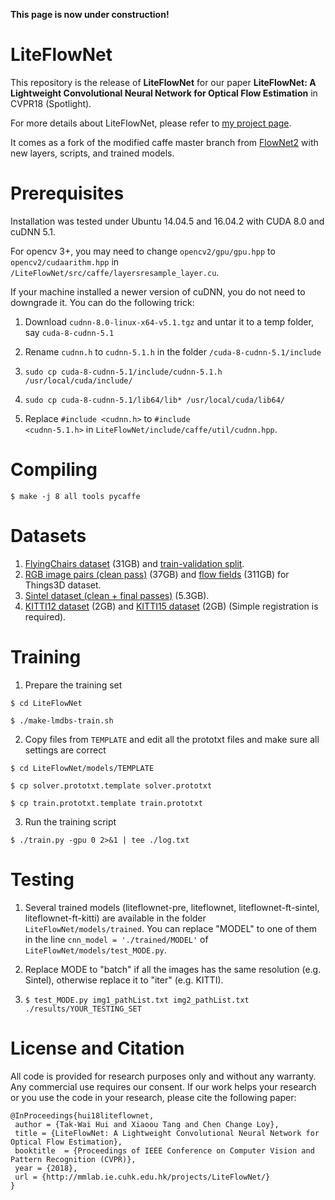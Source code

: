 <strong>This page is now under construction!</strong>

# LiteFlowNet
This repository is the release of <strong>LiteFlowNet</strong> for our paper <strong>LiteFlowNet: A Lightweight Convolutional Neural Network for Optical Flow Estimation</strong></a> in CVPR18 (Spotlight).

For more details about LiteFlowNet, please refer to <a href="http://mmlab.ie.cuhk.edu.hk/projects/LiteFlowNet/"> my project page</a>.

It comes as a fork of the modified caffe master branch from <a href="https://github.com/lmb-freiburg/flownet2">FlowNet2</a> with new layers, scripts, and trained models.

# Prerequisites
Installation was tested under Ubuntu 14.04.5 and 16.04.2 with CUDA 8.0 and cuDNN 5.1. 

For opencv 3+, you may need to change <code>opencv2/gpu/gpu.hpp</code> to <code>opencv2/cudaarithm.hpp</code> in <code>/LiteFlowNet/src/caffe/layersresample_layer.cu</code>.

If your machine installed a newer version of cuDNN, you do not need to downgrade it. You can do the following trick: 
1. Download <code>cudnn-8.0-linux-x64-v5.1.tgz</code> and untar it to a temp folder, say <code>cuda-8-cudnn-5.1</code>	

2. Rename <code>cudnn.h</code> to <code>cudnn-5.1.h</code> in the folder <code>/cuda-8-cudnn-5.1/include</code>	

3. <pre><code>sudo cp cuda-8-cudnn-5.1/include/cudnn-5.1.h /usr/local/cuda/include/</code></pre>	

4. <pre><code>sudo cp cuda-8-cudnn-5.1/lib64/lib* /usr/local/cuda/lib64/</code></pre>	

5. Replace <code>#include <cudnn.h></code> to <code>#include <cudnn-5.1.h></code> in <code>LiteFlowNet/include/caffe/util/cudnn.hpp</code>.
    
# Compiling
<pre><code>$ make -j 8 all tools pycaffe</code></pre>

# Datasets
1. <a href="https://lmb.informatik.uni-freiburg.de/data/FlyingChairs/FlyingChairs.zip"> FlyingChairs dataset</a> (31GB) and <a href="https://lmb.informatik.uni-freiburg.de/resources/datasets/FlyingChairs/FlyingChairs_train_val.txt">train-validation split</a>.
2. <a href="https://lmb.informatik.uni-freiburg.de/data/SceneFlowDatasets_CVPR16/Release_april16/data/FlyingThings3D/raw_data/flyingthings3d__frames_cleanpass.tar"> RGB image pairs (clean pass)</a> (37GB) and <a href="https://lmb.informatik.uni-freiburg.de/data/SceneFlowDatasets_CVPR16/Release_april16/data/FlyingThings3D/derived_data/flyingthings3d__optical_flow.tar.bz2"> flow fields</a> (311GB) for Things3D dataset.
3. <a href="http://files.is.tue.mpg.de/sintel/MPI-Sintel-complete.zip"> Sintel dataset (clean + final passes)</a> (5.3GB).
4. <a href="http://www.cvlibs.net/download.php?file=data_stereo_flow.zip"> KITTI12 dataset</a> (2GB) and <a href="http://www.cvlibs.net/download.php?file=data_scene_flow.zip"> KITTI15 dataset</a> (2GB) (Simple registration is required).

# Training
1. Prepare the training set
<pre><code>$ cd LiteFlowNet</code></pre>
<pre><code>$ ./make-lmdbs-train.sh</code></pre>

2. Copy files from <code>TEMPLATE</code> and edit all the prototxt files and make sure all settings are correct
<pre><code>$ cd LiteFlowNet/models/TEMPLATE</code></pre>	
<pre><code>$ cp solver.prototxt.template solver.prototxt</code></pre>	
<pre><code>$ cp train.prototxt.template train.prototxt</code></pre>

3. Run the training script	
<pre><code>$ ./train.py -gpu 0 2>&1 | tee ./log.txt</code></pre>

# Testing	
1. Several trained models (liteflownet-pre, liteflownet, liteflownet-ft-sintel, liteflownet-ft-kitti) are available in the folder <code>LiteFlowNet/models/trained</code>. You can replace "MODEL" to one of them in the line <code>cnn_model = './trained/MODEL'</code> of <code>LiteFlowNet/models/test_MODE.py</code>.

2. Replace MODE to "batch" if all the images has the same resolution (e.g. Sintel), otherwise replace it to "iter" (e.g. KITTI).

3. <pre><code>$ test_MODE.py img1_pathList.txt img2_pathList.txt ./results/YOUR_TESTING_SET</code></pre>

# License and Citation	
All code is provided for research purposes only and without any warranty. Any commercial use requires our consent. If our work helps your research or you use the code in your research, please cite the following paper:

<pre><code>@InProceedings{hui18liteflownet,  	
 author = {Tak-Wai Hui and Xiaoou Tang and Chen Change Loy},  	
 title = {LiteFlowNet: A Lightweight Convolutional Neural Network for Optical Flow Estimation},  	
 booktitle  = {Proceedings of IEEE Conference on Computer Vision and Pattern Recognition (CVPR)},  	
 year = {2018},  	
 url = {http://mmlab.ie.cuhk.edu.hk/projects/LiteFlowNet/}	
}</code></pre>
